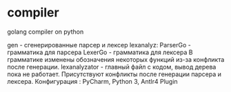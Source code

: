 # compiler
golang compiler on python

gen - сгенерированные парсер и лексер
lexanalyz:
  ParserGo - грамматика для парсера
  LexerGo - грамматика для лексера
    В грамматике изменены обозначения некоторых функций из-за конфликта после генерации.
  lexanalyzator - главный файл с кодом, вывод дерева пока не работает. Присутствуют конфликты после генерации парсера и лексера.
Конфигурация : PyCharm, Python 3, Antlr4 Plugin
